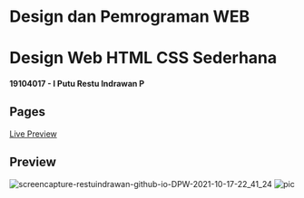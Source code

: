 # Design dan Pemrograman WEB

# Design Web HTML CSS Sederhana

#### 19104017 - I Putu Restu Indrawan P

## Pages
[Live Preview](https://restuindrawan.github.io/DPW/)

## Preview

![screencapture-restuindrawan-github-io-DPW-2021-10-17-22_41_24](https://user-images.githubusercontent.com/57904667/137632644-ca87f82b-82ea-4d39-a25a-4fc26e21c486.png)
![pic](https://user-images.githubusercontent.com/57904667/139593874-a22508e5-3684-41d3-8df2-db54d5ce014c.png)
